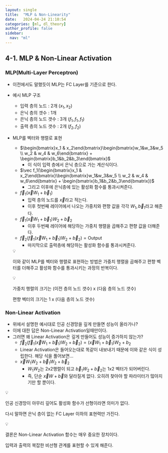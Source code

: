 ```yaml
---
layout: single
title:  "MLP & Non-Linearity"
date:   2024-04-24 21:10:54 
categories: [ml, dl_theory]
author_profile: false
sidebar:
  nav: "ml"
---
```

## 4-1. MLP & Non-Linear Activation

### MLP(Multi-Layer Perceptron)

- 이전에서도 말했듯이 MLP는 FC Layer를 기준으로 한다.
- 예시 MLP 구조
    - 입력 층의 노드 : 2개 ($x_1,x_2$)
    - 은닉 층의 갯수 : 1개
    - 은닉 층의 노드 갯수 : 3개 $(f_1, f_1, f_1)$
    - 출력 층의 노드 갯수 : 2개 $(f_2, f_2)$
- MLP를 벡터와 행렬로 표현
    - $\begin{bmatrix}x_1 & x_2\end{bmatrix}\begin{bmatrix}w_1&w_3&w_5 \\ w_2 & w_4 & w_6\end{bmatrix} + \begin{bmatrix}b_1&b_2&b_3\end{bmatrix}$
        - 이 식이 입력 층에서 은닉 층으로 가는 계산식이다.
    - $\vec f_1(\begin{bmatrix}x_1 & x_2\end{bmatrix}\begin{bmatrix}w_1&w_3&w_5 \\ w_2 & w_4 & w_6\end{bmatrix} + \begin{bmatrix}b_1&b_2&b_3\end{bmatrix})$
        - 그리고 이후에 은닉층에 있는 활성화 함수를 통과시켜준다.
    - $\vec f_1(\vec xW_1+\vec b_1)$
        - 입력 층의 노드를 $\vec x$라고 적는다.
        - 이후 첫번째 레이어에서 나오는 가중치와 편향 값을 각각 $W_1, \vec b_1$라고 해준다.
    - $\vec f_1(\vec xW_1+\vec b_1)W_2+\vec b_2$
        - 이후 두번째 레이어에 해당하는 가중치 행렬을 곱해주고 편향 값을 더해준다.
    - $\vec f_2(\vec f_1(\vec xW_1+\vec b_1)W_2+\vec b_2) = \text{Output}$
        - 마지막으로 출력층에 해당하는 활성화 함수를 통과시켜준다.
    
    <aside>
    💡
    
    이와 같이 MLP를 벡터와 행렬로 표현하는 방법은 가중치 행렬을 곱해주고 편향 벡터를 더해주고 활성화 함수를 통과시키는 과정의 반복이다.
    
    </aside>
    
    <aside>
    💡
    
    가중치 행렬의 크기는 (이전 층의 노드 갯수) x (다음 층의 노드 갯수)
    
    편향 벡터의 크기는 1 x (다음 층의 노드 갯수)
    
    </aside>
    

### Non-Linear Activation

- 위에서 설명한 예시대로 인공 신경망을 깊게 만들면 성능이 올라가나?
- 이에 대한 답은 Non-Linear Activation일때만이다.
- 그러면 왜 Linear Activation은 깊게 만들어도 성능이 증가하지 않는가?
    - $\vec f_2(\vec f_1(\vec xW_1+\vec b_1)W_2+\vec b_2) = (\vec xW_1+\vec b_1)W_2+b_2$
    - Linear Activation은 들어오는대로 똑같이 내보내기 때문에 이와 같은 식이 성립한다. 해당 식을 풀어보면…
    - $\vec xW_1W_2+\vec b_1W_2+\vec b_2$
        - $W_1W_2$는 2x2행렬이 되고 $\vec b_1W_2+\vec b_2$는 1x2 벡터가 되어버린다.
        - 즉, 단순 $\vec x W+\vec b$와 달라질게 없다. 
        오히려 찾아야 할 파라미터가 많아지기만 할 뿐이다.

<aside>
💡

인공 신경망이 아무리 깊어도 활성화 함수가 선형이라면 의미가 없다. 

다시 말하면 은닉 층이 없는 FC Layer 이하의 표현력만 가진다.

</aside>

<aside>
💡

결론은 Non-Linear Activation 함수는 매우 중요한 장치이다.

입력과 출력의 복잡한 비선형 관계를 표현할 수 있게 해준다.

</aside>